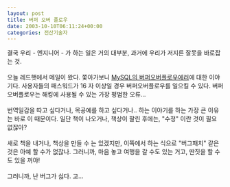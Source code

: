 ```yaml
---
layout: post
title: 버퍼 오버 플로우
date: 2003-10-10T06:11:24+00:00
categories: 전산기술자
---
```

결국 우리 - 엔지니어 - 가 하는 일은 거의 대부분, 과거에 우리가 저지른 잘못을 바로잡는 것.<br /><br />오늘 레드햇에서 메일이 왔다. 쫓아가보니 <a href="http://www.mysql.com/doc/en/News-3.23.58.html">MySQL의 버퍼오버플로우에러</a>에 대한 이야기다. 사용자들의 패스워드가 16 자 이상일 경우 버퍼오버플로우를 일으킬 수 있다. 버퍼오버플로우는 해킹에 사용될 수 있는 가장 평범한 오류...<br /><br />번역일감을 따고 싶다거나, 목공예를 하고 싶다거나.. 하는 이야기를 하는 가장 큰 이유는 바로 이 때문이다. 일단 책이 나오거나, 책상이 팔린 후에는, "수정" 이란 것이 필요 없잖아?<br /><br />새로 책을 내거나, 책상을 만들 수 는 있겠지만, 이쪽에서 하는 식으로 "버그패치" 같은 것은 아예 할 수가 없잖나. 그러니까, 마음 놓고 여행을 갈 수도 있는 거고, 딴짓을 할 수 도 있을 꺼야!<br /><br />그러니까, 난 버그가 싫다. 고...
